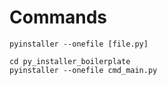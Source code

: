 # Commands

```
pyinstaller --onefile [file.py]

cd py_installer_boilerplate
pyinstaller --onefile cmd_main.py
```